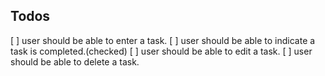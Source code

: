 ## Todos
[ ] user should be able to enter a task.
[ ] user should be able to indicate a task is completed.(checked)
[ ] user should be able to edit a task.
[ ] user should be able to delete a task.